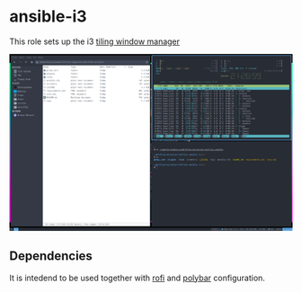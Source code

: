 # ansible-i3

This role sets up the i3 [tiling window manager](https://i3wm.org/)

![pic alt](./scrot.png "opt title")

## Dependencies

It is intedend to be used together with
[rofi](https://github.com/binaryplease/ansible-rofi) and
[polybar](https://github.com/binaryplease/ansible-polybar) configuration.
